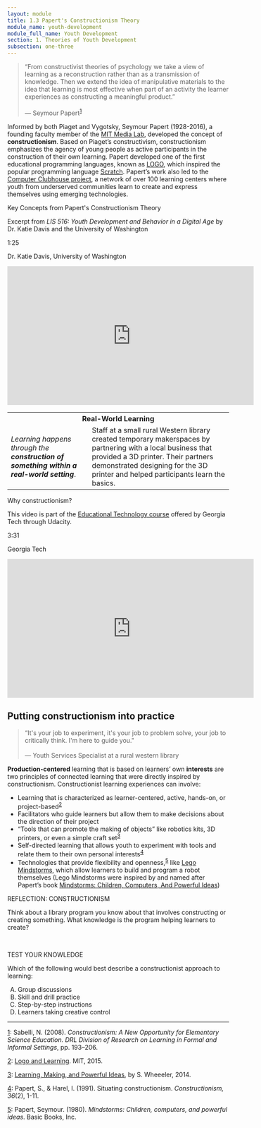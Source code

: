 ```yaml
---
layout: module
title: 1.3 Papert's Constructionism Theory
module_name: youth-development
module_full_name: Youth Development
section: 1. Theories of Youth Development
subsection: one-three
---
```


>“From constructivist theories of psychology we take a view of learning as a reconstruction rather than as a transmission of knowledge. Then we extend the idea of manipulative materials to the idea that learning is most effective when part of an activity the learner experiences as constructing a meaningful product.”<br/><br/>— Seymour Papert<sup><a name="1" href="#fn1">1</a></sup>

Informed by both Piaget and Vygotsky, Seymour Papert (1928-2016), a founding faculty member of the <a href="http://el.media.mit.edu/logo-foundation/what_is_logo/logo_programming.html" target="_blank">MIT Media Lab</a>, developed the concept of **constructionism**. Based on Piaget’s constructivism, constructionism emphasizes the agency of young people as active participants in the construction of their own learning. Papert developed one of the first educational programming languages, known as <a href="http://el.media.mit.edu/logo-foundation/what_is_logo/logo_programming.html" target="_blank">LOGO</a>, which inspired the popular programming language <a href="https://scratch.mit.edu/" target="_blank">Scratch</a>. Papert’s work also led to the <a href="http://www.computerclubhouse.org/" target="_blank">Computer Clubhouse project</a>, a network of over 100 learning centers where youth from underserved communities learn to create and express themselves using emerging technologies. 

<div class="explanatory">
  <p>Key Concepts from Papert's Constructionism Theory</p>
  <p>Excerpt from <i>LIS 516: Youth Development and Behavior in a Digital Age</i> by Dr. Katie Davis and the University of Washington</p>
<p class="videotime">1:25</p><p class="source">Dr. Katie Davis, University of Washington</p>

<div class="video">
<iframe width="560" height="315" src="https://www.youtube.com/embed/MCizl2QjC6U" frameborder="0" allow="autoplay; encrypted-media" allowfullscreen></iframe>
</div></div>

<table class="colorful-th"> 
  <tr><th colspan="2">Real-World Learning</th></tr>
  <tr><td><i>Learning happens through the <b>construction of something within a real-world setting</b></i>.</td><td>Staff at a small rural Western library created temporary makerspaces by partnering with a local business that provided a 3D printer. Their partners demonstrated designing for the 3D printer and helped participants learn the basics. </td></tr> 
</table>

<div class="explanatory">
  <p>Why constructionism?</p>
  <p>This video is part of the <a href="https://www.udacity.com/course/educational-technology--ud915" target="_blank">Educational Technology course</a> offered by Georgia Tech through Udacity.</p>
<p class="videotime">3:31</p><p class="source">Georgia Tech</p>

<div class="video">
<iframe width="560" height="315" src="https://www.youtube.com/embed/-qsiqetMlCg" frameborder="0" allow="autoplay; encrypted-media" allowfullscreen></iframe>
</div></div>


## Putting constructionism into practice
<!-- INTK_001 -->
>“It's your job to experiment, it's your job to problem solve, your job to critically think. I'm here to guide you."<br/><br/>— Youth Services Specialist at a rural western library  

**Production-centered** learning that is based on learners’ own **interests** are two principles of connected learning that were directly inspired by constructionism. Constructionist learning experiences can involve:  

- Learning that is characterized as learner-centered, active, hands-on, or project-based<sup><a name="2" href="#fn2">2</a></sup>  
- Facilitators who guide learners but allow them to make decisions about the direction of their project 
- “Tools that can promote the making of objects” like robotics kits, 3D printers, or even a simple craft set<sup><a name="3" href="#fn3">3</a></sup> 
- Self-directed learning that allows youth to experiment with tools and relate them to their own personal interests<sup><a name="4" href="#fn4">4</a></sup>
- Technologies that provide flexibility and openness,<sup><a name="5" href="#fn5">5</a></sup> like <a href="https://education.lego.com/en-us/training/mindstorms-ev3" target="_blank">Lego Mindstorms</a>, which allow learners to build and program a robot themselves (Lego Mindstorms were inspired by and named after Papert’s book <a href="https://mindstorms.media.mit.edu/" target="_blank">Mindstorms: Children, Computers, And Powerful Ideas</a>) 

<div class="reflection"> 

  <p><span class="box-title">REFLECTION: CONSTRUCTIONISM</span></p> 

  <p>Think about a library program you know about that involves constructing or creating something. What knowledge is the program helping learners to create? </p>
</div>
<br>

<div class="reflection"> 

  <p><span class="box-title">TEST YOUR KNOWLEDGE</span></p> 

  <p>Which of the following would best describe a constructionist approach to learning:</p> 
  <ol type="A">
  <li>Group discussions</li>
  <li>Skill and drill practice</li>
  <li>Step-by-step instructions</li>
  <li>Learners taking creative control</li>
  </ol>
</div>

<hr/>

<a name="fn1" href="#1">1</a>: Sabelli, N. (2008). _Constructionism: A New Opportunity for Elementary Science Education. DRL Division of Research on Learning in Formal and Informal Settings_, pp. 193–206.

<a name="fn2" href="#2">2</a>: [Logo and Learning](http://el.media.mit.edu/logo-foundation/what_is_logo/logo_and_learning.html). MIT, 2015. 

<a name="fn3" href="#3">3</a>: [Learning, Making, and Powerful Ideas](http://steve-wheeler.blogspot.co.uk/2014/09/learning-making-and-powerful-ideas.html?m=1), by S. Wheeeler, 2014.

<a name="fn4" href="#4">4</a>: Papert, S., & Harel, I. (1991). Situating constructionism. _Constructionism, 36_(2), 1-11.

<a name="fn5" href="#5">5</a>: Papert, Seymour. (1980). _Mindstorms: Children, computers, and powerful ideas_. Basic Books, Inc.